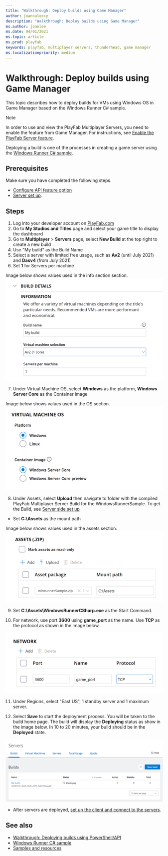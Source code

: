 ```yaml
---
title: "Walkthrough: Deploy builds using Game Manager"
author: joannaleecy
description: "Walkthrough: Deploy builds using Game Manager"
ms.author: joanlee
ms.date: 04/01/2021
ms.topic: article
ms.prod: playfab
keywords: playfab, multiplayer servers, thunderhead, game manager
ms.localizationpriority: medium
---
```


# Walkthrough: Deploy builds using Game Manager

This topic describes how to deploy builds for VMs using Windows OS in Game Manager based on the Windows Runner C# sample.

> [!Note]
> In order to use and view the PlayFab Multiplayer Servers, you need to enable the feature from Game Manager. For instructions, see [Enable the PlayFab Server feature](enable-playfab-multiplayer-servers.md).

Deploying a build is one of the processes in creating a game server using the [Windows Runner C# sample](windows-runner-sample.md). 

## Prerequisites

Make sure you have completed the following steps.

* [Configure API feature option](windows-runner-sample.md#configure-api-feature-option)
* [Server set up](windows-runner-sample.md#server-set-up).

## Steps

1. Log into your developer account on [PlayFab.com](https://playfab.com)
2. Go to **My Studios and Titles** page and select your game title to display the dashboard
3. Go to **Multiplayer** > **Servers** page, select **New Build** at the top right to create a new build
4. Use "My build" as the Build Name
5. Select a server with limited free usage, such as **Av2** (until July 2021) and **Dasv4** (from July 2021)
6. Set **1** for Servers per machine

Image below shows values used in the info section section.
![Create a new build for Multiplayer Servers using Game Manager](media/create-your-first-server/windowsrunner-build-info.png)

7. Under Virtual Machine OS, select **Windows** as the platform, **Windows Server Core** as the Container image

Image below shows values used in the OS section.
![OS section of a new build using Game Manager](media/create-your-first-server/windowsrunner-os1.png)

8. Under Assets, select **Upload** then navigate to folder with the compiled PlayFab Multiplayer Server Build for the WindowsRunnerSample.  To get the Build, see [Server side set up](windows-runner-sample.md#server-set-up)
* Set __C:\Assets__ as the mount path

Image below shows values used in the assets section.
![Assets section of a new build using Game Manager](media/create-your-first-server/windowsrunner-os2.png)

9. Set  __C:\Assets\WindowsRunnerCSharp.exe__ as the Start Command.

10. For network, use port **3600** using **game_port** as the name. Use **TCP** as the protocol as shown in the image below.

![Set network values for a new build using Game Manager](media/create-your-first-server/windowsrunner-network-tcp.png)

11. Under Regions, select "East US", 1 standby server and 1 maximum server.

12. Select **Save** to start the deployment process. You will be taken to the build home page. The build will display the **Deploying** status as show in the image below. In 10 to 20 minutes, your build should be in the **Deployed** state.

![Screenshot showing servers deploying](media/create-your-first-server/windowsrunner-server-deploying.png)

* After servers are deployed, [set up the client and connect to the servers](windows-runner-sample.md#client-set-up).

## See also

* [Walkthrough: Deploying builds using PowerShell/API](quickstart-for-multiplayer-servers-api-powershell.md)
* [Windows Runner C# sample](windows-runner-sample.md)
* [Samples and resources](server-samples-resources.md)